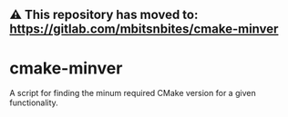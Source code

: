 ## ⚠️ This repository has moved to: https://gitlab.com/mbitsnbites/cmake-minver

# cmake-minver

A script for finding the minum required CMake version for a given functionality.
